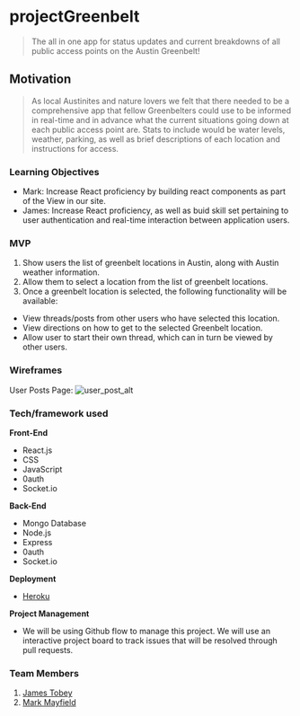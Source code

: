 # projectGreenbelt

> The all in one app for status updates and current breakdowns of all public access points on the Austin Greenbelt!

## Motivation

> As local Austinites and nature lovers we felt that there needed to be a comprehensive app that fellow Greenbelters could use to be informed in real-time and in advance what the current situations going down at each public access point are. Stats to include would be water levels, weather, parking, as well as brief descriptions of each location and instructions for access. 

### Learning Objectives

* Mark: Increase React proficiency by building react components as part of the View in our site.
* James: Increase React proficiency, as well as buid skill set pertaining to user authentication and real-time interaction between application users.

### MVP

1. Show users the list of greenbelt locations in Austin, along with Austin weather information.
2. Allow them to select a location from the list of greenbelt locations.
3. Once a greenbelt location is selected, the following functionality will be available:

* View threads/posts from other users who have selected this location. 
* View directions on how to get to the selected Greenbelt location.
* Allow user to start their own thread, which can in turn be viewed by other users.

### Wireframes

User Posts Page:
![user_post_alt](https://user-images.githubusercontent.com/41517616/50718048-9b92df00-1051-11e9-9183-ecb042bddf1b.png)

### Tech/framework used

<b>Front-End</b>
- React.js
- CSS
- JavaScript
- 0auth
- Socket.io


<b>Back-End</b>
- Mongo Database
- Node.js
- Express
- 0auth
- Socket.io
  
<b>Deployment</b>
- [Heroku](https://projectgreenbelt.herokuapp.com/)

<b>Project Management</b>
- We will be using Github flow to manage this project. We will use an interactive project board to track issues that will be resolved through pull requests.
  
### Team Members
1. [James Tobey](https://github.com/jctobey)
2. [Mark Mayfield](https://github.com/themarcusaurelius)

